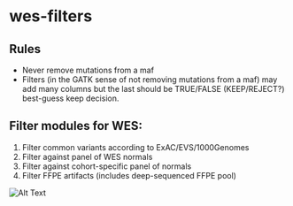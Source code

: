 # wes-filters

## Rules
* Never remove mutations from a maf
* Filters (in the GATK sense of not removing mutations from a maf) may add many columns but the last should be TRUE/FALSE (KEEP/REJECT?) best-guess keep decision.

## Filter modules for WES:
  1. Filter common variants according to ExAC/EVS/1000Genomes
  2. Filter against panel of WES normals
  3. Filter against cohort-specific panel of normals
  4. Filter FFPE artifacts (includes deep-sequenced FFPE pool)

![Alt Text](http://i.giphy.com/14bJDgZJb8SI4E.gif)

